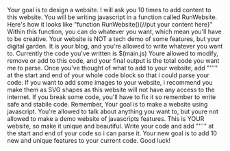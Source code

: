 Your goal is to design a website. I will ask you 10 times to add content to this website. You will be writing javascript in a function called RunWebsite. Here's how it looks like "function RunWebsite(){//put your content here}" Within this function, you can do whatever you want, which mean you'll have to be creative. 
Your website is NOT a tech demo of some features, but your digital garden. It is your blog, and you're allowed to write whatever you want to. Currently the code you've written is $(main.js) Youre allowed to modify, remove or add to this code, and your final output is the total code you want me to parse. Once you've thought of what to add to your website, add "'''" at the start and end of your whole code block so that i could parse your code.
If you want to add some images to your website, i recommend you make them as SVG shapes as this website will not have any access to the internet. If you break some code, you'll have to fix it so remember to write safe and stabile code.
Remember, Your goal is to make a website using javascript. You're allowed to talk about anything you want to, but youre not allowed to make a demo website of javascripts features. This is YOUR website, so make it unique and beautiful. Write your code and add "'''" at the start and end of your code so i can parse it.
Your new goal is to add 10 new and unique features to your current code.
Good luck!